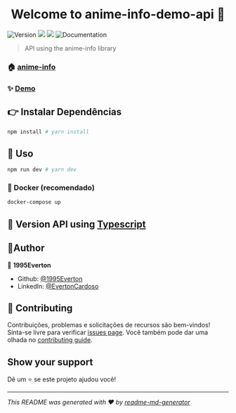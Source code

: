 <h1 align="center">Welcome to anime-info-demo-api  👋</h1>
<p align="left">
  <img alt="Version" src="https://img.shields.io/badge/version-1.0.0-blue.svg?cacheSeconds=2592000" />
  <img src="https://img.shields.io/badge/node->=9.0.0-blue.svg?cacheSeconds=2592000" />
  <img src="https://img.shields.io/badge/npm->=5.0.0-blue.svg?cacheSeconds=2592000" />
    <img alt="Documentation" src="https://img.shields.io/badge/documentation-yes-brightgreen.svg" />
  </a>
</p>

> API using the anime-info library

### 🏠 [anime-info](https://github.com/1995Everton/anime-info.git#readme)

### ✨ [Demo](https://anime-info-demo-api-v2.herokuapp.com/naruto/pt-br/Itachi_Uchiha)

## 👉 Instalar Dependências

```sh
npm install # yarn install
```
## 🚀 Uso
```sh
npm run dev # yarn dev
```
### 🐳 Docker (recomendado)
```sh
docker-compose up
```

## 💯 Version API using [Typescript](https://github.com/1995Everton/anime-info-demo-api/tree/master-typescript)

## 🧔Author

👤 **1995Everton**

* Github: [@1995Everton](https://github.com/1995Everton)
* LinkedIn: [@EvertonCardoso](https://www.linkedin.com/in/everton-cardoso-a33556173/)

## 🤝 Contributing

Contribuições, problemas e solicitações de recursos são bem-vindos!<br />Sinta-se livre para verificar [issues page](https://github.com/1995Everton/anime-info-demo-api/issues). Você também pode dar uma olhada no [contributing guide](https://github.com/1995Everton/anime-info-demo-api/blob/master/CONTRIBUTING.md).

## Show your support

Dê um ⭐️ se este projeto ajudou você!

***
_This README was generated with ❤️ by [readme-md-generator](https://github.com/kefranabg/readme-md-generator)_
